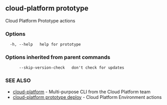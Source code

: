 ## cloud-platform prototype

Cloud Platform Prototype actions

### Options

```
  -h, --help   help for prototype
```

### Options inherited from parent commands

```
      --skip-version-check   don't check for updates
```

### SEE ALSO

* [cloud-platform](cloud-platform.md)	 - Multi-purpose CLI from the Cloud Platform team
* [cloud-platform prototype deploy](cloud-platform_prototype_deploy.md)	 - Cloud Platform Environment actions

